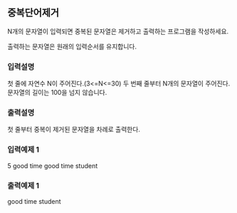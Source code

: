 ## 중복단어제거

N개의 문자열이 입력되면 중복된 문자열은 제거하고 출력하는 프로그램을 작성하세요.

출력하는 문자열은 원래의 입력순서를 유지합니다.

### 입력설명

첫 줄에 자연수 N이 주어진다.(3<=N<=30)
두 번째 줄부터 N개의 문자열이 주어진다. 문자열의 길이는 100을 넘지 않습니다.

### 출력설명

첫 줄부터 중복이 제거된 문자열을 차례로 출력한다.

### 입력예제 1

5
good
time
good
time
student

### 출력예제 1

good
time
student
